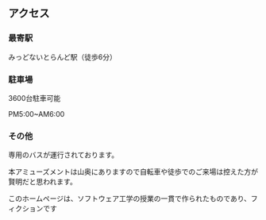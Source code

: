 ## アクセス

### 最寄駅
みっどないとらんど駅（徒歩6分）

### 駐車場
3600台駐車可能

PM5:00~AM6:00

### その他
専用のバスが運行されております。 

本アミューズメントは山奥にありますので自転車や徒歩でのご来場は控えた方が賢明だと思われます。























このホームページは、ソフトウェア工学の授業の一貫で作られたものであり、フィクションです
